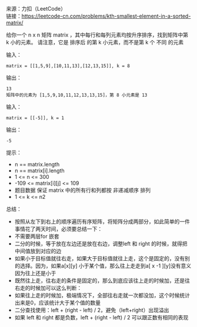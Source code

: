 
来源：力扣（LeetCode）  
链接：https://leetcode-cn.com/problems/kth-smallest-element-in-a-sorted-matrix/

给你一个 n x n 矩阵 matrix ，其中每行和每列元素均按升序排序，找到矩阵中第 k 小的元素。
请注意，它是 排序后 的第 k 小元素，而不是第 k 个 不同 的元素


输入：
```
matrix = [[1,5,9],[10,11,13],[12,13,15]], k = 8
```
输出：
```
13
矩阵中的元素为 [1,5,9,10,11,12,13,13,15]，第 8 小元素是 13
```

输入：
```
matrix = [[-5]], k = 1
```
输出：
```
-5
```

提示：
    

* n == matrix.length
* n == matrix[i].length
* 1 <= n <= 300
* -109 <= matrix[i][j] <= 109
* 题目数据 保证 matrix 中的所有行和列都按 非递减顺序 排列
* 1 <= k <= n2

总结：
* 按照从左下到右上的顺序遍历有序矩阵，将矩阵分成两部分，如此简单的一件事情花了两天时间，必须要总结一下：
* 不需要两层for 嵌套
* 二分的时候，等于放在左边还是放在右边，调整left 和 right 的时候，就得把中间值放到对应的边
* 如果小于目标值就往右走，如果大于目标值就往上走，这个是固定的，没有别的选择。因为，如果a[x][y] 小于某个值，那么往上走走到a[ x -1 ][y]没有意义因为往上还是小于
* 既然往上走，往右走的条件是固定的，那么到底应该往上走的时候加，还是往右走的时候加可以这么判断：
* 如果往上走的时候加，极端情况下，全部往右走就一次都没加，这个时候统计出来是0，应该统计大于某个值的数量
* 二分查找使用：left + (right - left) / 2，避免（left+right）出现溢出
* 如果 left 和 right 都是负数，left + (right - left) / 2 可以跟正数有相同的表现